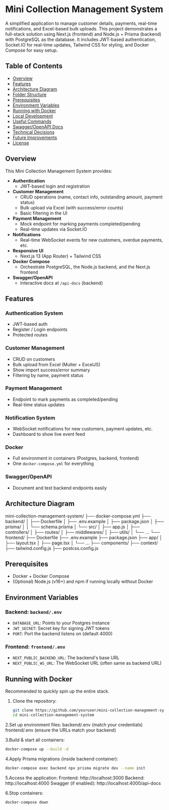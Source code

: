 # Mini Collection Management System

A simplified application to manage customer details, payments, real-time notifications, and Excel-based bulk uploads. This project demonstrates a full-stack solution using Next.js (frontend) and Node.js + Prisma (backend) with PostgreSQL as the database. It includes JWT-based authentication, Socket.IO for real-time updates, Tailwind CSS for styling, and Docker Compose for easy setup.

## Table of Contents

- [Overview](#overview)
- [Features](#features)
- [Architecture Diagram](#architecture-diagram)
- [Folder Structure](#folder-structure)
- [Prerequisites](#prerequisites)
- [Environment Variables](#environment-variables)
- [Running with Docker](#running-with-docker)
- [Local Development](#local-development)
- [Useful Commands](#useful-commands)
- [Swagger/OpenAPI Docs](#swaggeropenapi-docs)
- [Technical Decisions](#technical-decisions)
- [Future Improvements](#future-improvements)
- [License](#license)

## Overview

This Mini Collection Management System provides:

- **Authentication**
  - JWT-based login and registration
- **Customer Management**
  - CRUD operations (name, contact info, outstanding amount, payment status)
  - Bulk upload via Excel (with success/error counts)
  - Basic filtering in the UI
- **Payment Management**
  - Mock endpoint for marking payments completed/pending
  - Real-time updates via Socket.IO
- **Notifications**
  - Real-time WebSocket events for new customers, overdue payments, etc.
- **Responsive UI**
  - Next.js 13 (App Router) + Tailwind CSS
- **Docker Compose**
  - Orchestrate PostgreSQL, the Node.js backend, and the Next.js frontend
- **Swagger/OpenAPI**
  - Interactive docs at `/api-docs` (backend)

## Features

### Authentication System
- JWT-based auth
- Register / Login endpoints
- Protected routes

### Customer Management
- CRUD on customers
- Bulk upload from Excel (Multer + ExcelJS)
- Show import success/error summary
- Filtering by name, payment status

### Payment Management
- Endpoint to mark payments as completed/pending
- Real-time status updates

### Notification System
- WebSocket notifications for new customers, payment updates, etc.
- Dashboard to show live event feed

### Docker
- Full environment in containers (Postgres, backend, frontend)
- One `docker-compose.yml` for everything

### Swagger/OpenAPI
- Document and test backend endpoints easily

## Architecture Diagram
mini-collection-management-system/
├── docker-compose.yml
├── backend/
│ ├── Dockerfile
│ ├── .env.example
│ ├── package.json
│ ├── prisma/
│ │ └── schema.prisma
│ └── src/
│ ├── app.js
│ ├── controllers/
│ ├── routes/
│ ├── middlewares/
│ ├── utils/
│ └── ...
└── frontend/
├── Dockerfile
├── .env.example
├── package.json
├── app/
│ ├── layout.tsx
│ ├── page.tsx
│ └── ...
├── components/
├── context/
├── tailwind.config.js
├── postcss.config.js


## Prerequisites

- Docker + Docker Compose
- (Optional) Node.js (v16+) and npm if running locally without Docker

## Environment Variables

### Backend: `backend/.env`

- `DATABASE_URL`: Points to your Postgres instance
- `JWT_SECRET`: Secret key for signing JWT tokens
- `PORT`: Port the backend listens on (default 4000)

### Frontend: `frontend/.env`

- `NEXT_PUBLIC_BACKEND_URL`: The backend's base URL
- `NEXT_PUBLIC_WS_URL`: The WebSocket URL (often same as backend URL)

## Running with Docker

Recommended to quickly spin up the entire stack.

1. Clone the repository:
   ```bash
   git clone https://github.com/youruser/mini-collection-management-system.git
   cd mini-collection-management-system
   ```
2.Set up environment files:
  backend/.env (match your credentials)
  frontend/.env (ensure the URLs match your backend)
  
3.Build & start all containers:
  ```bash
  docker-compose up --build -d
  ```
4.Apply Prisma migrations (inside backend container):
  ```bash
  docker-compose exec backend npx prisma migrate dev --name init
  ```
5.Access the application:
  Frontend: http://localhost:3000
  Backend: http://localhost:4000
  Swagger (if enabled): http://localhost:4000/api-docs

6.Stop containers:
  ```bash
  docker-compose down
```

